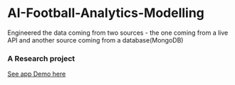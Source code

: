 # AI-Football-Analytics-Modelling
Engineered the data coming from two sources - the one coming from a live API and another source coming from a database(MongoDB)
### A Research project



[See app Demo here](https://vimeo.com/812309964/e152d54884)
